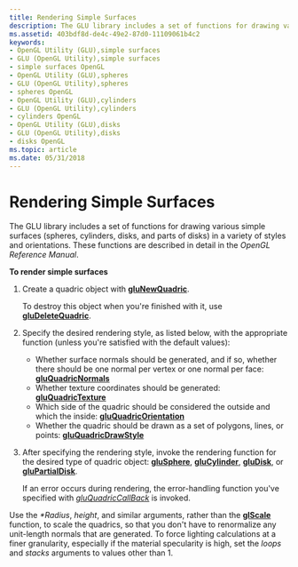 ```yaml
---
title: Rendering Simple Surfaces
description: The GLU library includes a set of functions for drawing various simple surfaces (spheres, cylinders, disks, and parts of disks) in a variety of styles and orientations. These functions are described in detail in the OpenGL Reference Manual.
ms.assetid: 403bdf8d-de4c-49e2-87d0-11109061b4c2
keywords:
- OpenGL Utility (GLU),simple surfaces
- GLU (OpenGL Utility),simple surfaces
- simple surfaces OpenGL
- OpenGL Utility (GLU),spheres
- GLU (OpenGL Utility),spheres
- spheres OpenGL
- OpenGL Utility (GLU),cylinders
- GLU (OpenGL Utility),cylinders
- cylinders OpenGL
- OpenGL Utility (GLU),disks
- GLU (OpenGL Utility),disks
- disks OpenGL
ms.topic: article
ms.date: 05/31/2018
---
```


# Rendering Simple Surfaces

The GLU library includes a set of functions for drawing various simple surfaces (spheres, cylinders, disks, and parts of disks) in a variety of styles and orientations. These functions are described in detail in the *OpenGL Reference Manual*.

**To render simple surfaces**

1.  Create a quadric object with [**gluNewQuadric**](glunewquadric.md).

    To destroy this object when you're finished with it, use [**gluDeleteQuadric**](gludeletequadric.md).

2.  Specify the desired rendering style, as listed below, with the appropriate function (unless you're satisfied with the default values):
    -   Whether surface normals should be generated, and if so, whether there should be one normal per vertex or one normal per face: [**gluQuadricNormals**](gluquadricnormals.md)
    -   Whether texture coordinates should be generated: [**gluQuadricTexture**](gluquadrictexture.md)
    -   Which side of the quadric should be considered the outside and which the inside: [**gluQuadricOrientation**](gluquadricorientation.md)
    -   Whether the quadric should be drawn as a set of polygons, lines, or points: [**gluQuadricDrawStyle**](gluquadricdrawstyle.md)
3.  After specifying the rendering style, invoke the rendering function for the desired type of quadric object: [**gluSphere**](glusphere.md), [**gluCylinder**](glucylinder.md), [**gluDisk**](gludisk.md), or [**gluPartialDisk**](glupartialdisk.md).

    If an error occurs during rendering, the error-handling function you've specified with [*gluQuadricCallBack*](gluquadric.md) is invoked.

Use the *\*Radius*, *height*, and similar arguments, rather than the [**glScale**](glscale.md) function, to scale the quadrics, so that you don't have to renormalize any unit-length normals that are generated. To force lighting calculations at a finer granularity, especially if the material specularity is high, set the *loops* and *stacks* arguments to values other than 1.

 

 




